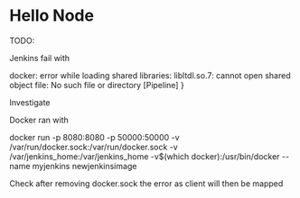 # Hello Node
TODO:

Jenkins fail with 

docker: error while loading shared libraries: libltdl.so.7: cannot open shared object file: No such file or directory
[Pipeline] }

Investigate

Docker ran with 

docker run -p 8080:8080 -p 50000:50000 -v /var/run/docker.sock:/var/run/docker.sock -v /var/jenkins_home:/var/jenkins_home -v$(which docker):/usr/bin/docker --name myjenkins newjenkinsimage

Check after removing docker.sock the error as client will then be mapped
